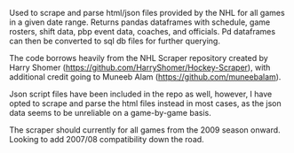 Used to scrape and parse html/json files provided by the NHL for all games in a given date range. Returns pandas dataframes with schedule, game rosters, shift data, pbp event data, coaches, and officials. Pd dataframes can then be converted to sql db files for further querying. 

The code borrows heavily from the NHL Scraper repository created by Harry Shomer (https://github.com/HarryShomer/Hockey-Scraper), with additional credit going to Muneeb Alam (https://github.com/muneebalam).  

Json script files have been included in the repo as well, however, I have opted to scrape and parse the html files instead in most cases, as the json data seems to be unreliable on a game-by-game basis. 

The scraper should currently for all games from the 2009 season onward. Looking to add 2007/08 compatibility down the road. 

